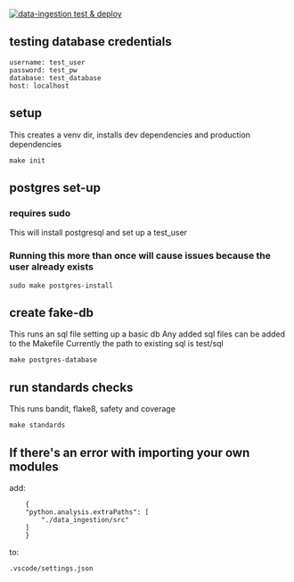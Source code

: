 [![data-ingestion test & deploy](https://github.com/samule-i/gneiss-totesys/actions/workflows/test_deploy.yml/badge.svg)](https://github.com/samule-i/gneiss-totesys/actions/workflows/test_deploy.yml)

## testing database credentials
```
username: test_user
password: test_pw
database: test_database
host: localhost
```
## setup
This creates a venv dir, installs dev dependencies and production dependencies
```
make init
```

## postgres set-up
### requires sudo
This will install postgresql and set up a test_user
### Running this more than once will cause issues because the user already exists
`sudo make postgres-install`

## create fake-db
This runs an sql file setting up a basic db
Any added sql files can be added to the Makefile
Currently the path to existing sql is test/sql

`make postgres-database`


## run standards checks
This runs bandit, flake8, safety and coverage
```
make standards
```

## If there's an error with importing your own modules
add:
```
    {
    "python.analysis.extraPaths": [
        "./data_ingestion/src"
    ]
    }
```

to:

`.vscode/settings.json`